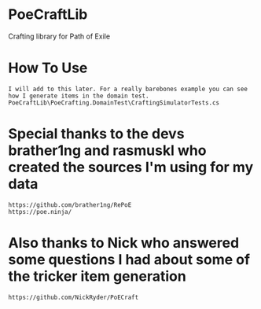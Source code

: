 # PoeCraftLib
Crafting library for Path of Exile

# How To Use
	I will add to this later. For a really barebones example you can see how I generate items in the domain test.
	PoeCraftLib\PoeCrafting.DomainTest\CraftingSimulatorTests.cs

# Special thanks to the devs brather1ng and rasmuskl who created the sources I'm using for my data
	https://github.com/brather1ng/RePoE
	https://poe.ninja/
	
# Also thanks to Nick who answered some questions I had about some of the tricker item generation 
	https://github.com/NickRyder/PoECraft